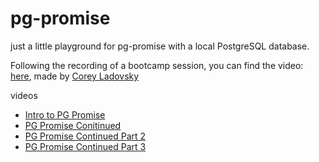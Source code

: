 # pg-promise

just a little playground for pg-promise with a local PostgreSQL database.

Following the recording of a bootcamp session, you can find the video: [here](https://www.youtube.com/watch?v=tgYztVxL41Y&t=1519s), made by [Corey Ladovsky](https://www.youtube.com/channel/UCkCuq-_XbZzezEzyZQuIENg)

videos

-   [Intro to PG Promise](https://www.youtube.com/watch?v=tgYztVxL41Y&t=1519s)
-   [PG Promise Conitinued](https://www.youtube.com/watch?v=NRlwLIlhUPE&t=259s)
-   [PG Promise Continued Part 2](https://www.youtube.com/watch?v=MFy0gSGWy98&t=17s)
-   [PG Promise Continued Part 3](https://www.youtube.com/watch?v=N8vXHUxb2bQ&t=2s)
